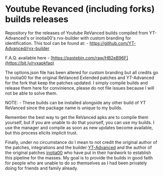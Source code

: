 # Youtube Revanced (including forks) builds releases
Repository for the releases of Youtube ReVanced builds compiled from YT-Advanced's or inotia00's rvx-builder with custom branding for identification. This tool can be found at: - https://github.com/YT-Advanced/rvx-builder

F.A.Q. available here - [https://pastebin.com/raw/HB2eB96F](https://bit.ly/rvxapkfaq)

The options.json file has been altered for custom branding but all credits go to inotia00 for the original ReVanced Extended patches and YT-Advanced for the fork that keep the patches updated. I simply compile builds and release them here for convinience, please do not file issues because I will not be able to solve them.

NOTE: - These builds can be installed alongside any other build of YT ReVanced since the package name is unique to my builds.

Remember the best way to get the ReVanced apks are to compile them yourself, but if you are unable to do that yourself, you can use my builds. I use the manager and compile as soon as new updates become available, but this process elicits implicit trust. 

Finally, under no circumstance do I mean to not credit the original author of the patches, integrations and the builder [YT-Advanced](https://github.com/YT-Advanced) and the author of the original patches [inotia00](https://github.com/inotia00) who have put in their hardwork to establish this pipeline for the masses. My goal is to provide the builds in good faith for people who are unable to do so themselves as I had been privately doing for friends and family already.
